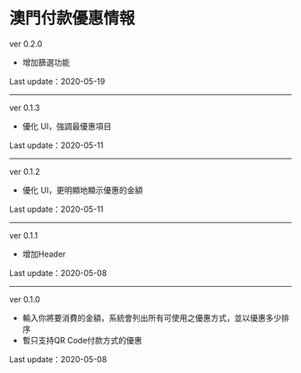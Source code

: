 # 澳門付款優惠情報

ver 0.2.0
* 增加篩選功能

Last update：2020-05-19

----

ver 0.1.3
* 優化 UI，強調最優惠項目

Last update：2020-05-11

----

ver 0.1.2
* 優化 UI，更明顯地顯示優惠的金額

Last update：2020-05-11

----

ver 0.1.1
* 增加Header

Last update：2020-05-08

----

ver 0.1.0
* 輸入你將要消費的金額，系統會列出所有可使用之優惠方式，並以優惠多少排序
* 暫只支持QR Code付款方式的優惠

Last update：2020-05-08
